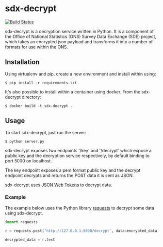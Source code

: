 # sdx-decrypt

[![Build Status](https://travis-ci.org/ONSdigital/sdx-decrypt.svg?branch=master)](https://travis-ci.org/ONSdigital/sdx-decrypt)

sdx-decrypt is a decryption service written in Python. It is a component of the Office of National Statistics (ONS) Survey Data Exchange (SDE) project, which takes an encrypted json payload and transforms it into a number of formats for use within the ONS.

## Installation

Using virtualenv and pip, create a new environment and install within using:

    $ pip install -r requirements.txt

It's also possible to install within a container using docker. From the sdx-decrypt directory:

    $ docker build -t sdx-decrypt .

## Usage

To start sdx-decrypt, just run the server:

    $ python server.py

sdx-decrypt exposes two endpoints '/key' and '/decrypt' which expose a public key and the decryption service respectively, by default binding to port 5000 on localhost.

The key endpoint exposes a pem format public key and the decrypt endpoint decrypts and returns the POST data it is sent as JSON. 

sdx-decrypt uses [JSON Web Tokens](https://jwt.io/) to decrypt data.

### Example

The example below uses the Python library [requests](https://github.com/kennethreitz/requests) to decrypt some data using sdx-decrypt.

```python
import requests

r = requests.post('http://127.0.0.1:5000/decrypt', data=encrypted_data)

decrypted_data = r.text
```